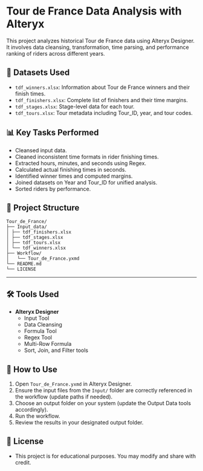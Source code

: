 # Tour de France Data Analysis with Alteryx

This project analyzes historical Tour de France data using Alteryx Designer. It involves data cleansing, transformation, time parsing, and performance ranking of riders across different years.

## 📁 Datasets Used
- `tdf_winners.xlsx`: Information about Tour de France winners and their finish times.
- `tdf_finishers.xlsx`: Complete list of finishers and their time margins.
- `tdf_stages.xlsx`: Stage-level data for each tour.
- `tdf_tours.xlsx`: Tour metadata including Tour_ID, year, and tour codes.

## 📊 Key Tasks Performed
- Cleansed input data.
- Cleaned inconsistent time formats in rider finishing times.  
- Extracted hours, minutes, and seconds using Regex. 
- Calculated actual finishing times in seconds.  
- Identified winner times and computed margins.  
- Joined datasets on Year and Tour_ID for unified analysis.  
- Sorted riders by performance.  

## 📁 Project Structure
```
Tour_de_France/
├── Input_data/
│ ├── tdf_finishers.xlsx
│ ├── tdf_stages.xlsx
│ ├── tdf_tours.xlsx
│ └── tdf_winners.xlsx
├── Workflow/
│   └── Tour_de_France.yxmd
└── README.md
└── LICENSE
```
---
## 🛠️ Tools Used
- **Alteryx Designer**
  - Input Tool
  - Data Cleansing
  - Formula Tool
  - Regex Tool
  - Multi-Row Formula
  - Sort, Join, and Filter tools

## 📎 How to Use

1. Open `Tour_de_France.yxmd` in Alteryx Designer.  
2. Ensure the input files from the `Input/` folder are correctly referenced in the workflow (update paths if needed).  
3. Choose an output folder on your system (update the Output Data tools accordingly).  
4. Run the workflow.  
5. Review the results in your designated output folder.

## 📜 License

- This project is for educational purposes. You may modify and share with credit.
